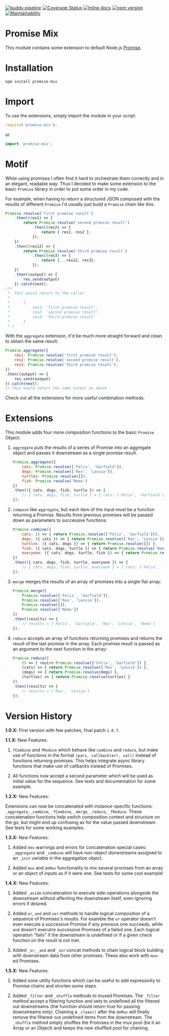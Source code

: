 [![buddy pipeline](https://app.buddy.works/onheiron/promise-mix/pipelines/pipeline/130737/badge.svg?token=283a6a2985e2caa8d6cca85b846f96c4497ad84276bf38c02835ceb8085c2562 "buddy pipeline")](https://app.buddy.works/onheiron/promise-mix/pipelines/pipeline/130737) [![Coverage Status](https://coveralls.io/repos/github/Onheiron/promise-mix/badge.svg?branch=master)](https://coveralls.io/github/Onheiron/promise-mix?branch=master) [![Inline docs](http://inch-ci.org/github/Onheiron/promise-mix.svg?branch=master)](http://inch-ci.org/github/Onheiron/promise-mix) [![npm version](https://badge.fury.io/js/promise-mix.svg)](https://badge.fury.io/js/promise-mix) [![Maintainability](https://api.codeclimate.com/v1/badges/7fbf846781a0a765011b/maintainability)](https://codeclimate.com/github/Onheiron/promise-mix/maintainability)

# Promise Mix

This module contains some extension to default Node.js [Promise](https://www.promisejs.org/).

# Installation

`npm install promise-mix`

# Import

To use the extensions, simply import the module in your script:

```javascript
require('promise-mix');
```
or
```javascript
import 'promise-mix';
```

# Motif

While using promises I often find it hard to orchestrate them correctly and in an elegant, readable way.
Thus I decided to make some extension to the basic `Promise` library in order to put some order in my code.

For example, when having to return a structured JSON composed with the results of different `Promise` I'd usually just build a `Promise` chain like this:

```javascript
Promise.resolve('first promise result')
    .then((res1) => {
        return Promise.resolve('second promise result')
            .then((res2) => {
                return { res1, res2 };
            });
    })
    .then((res12) => {
        return Promise.resolve('third promise result')
            .then((res3) => {
                return {...res12, res3};
            });
    })
    .then((output) => {
        res.send(output)
    }).catch(next);
/**
 *  this would return to the caller:
 * 
 *      { 
 *          res1: 'first promise result', 
 *          res2: 'second promise result', 
 *          res3: 'third promise result' 
 *      }
 * /
```

With the `aggregate` extension, it'd be much more straight forward and clean to obtain the same result:

```javascript
Promise.aggregate({
    res1: Promise.resolve('first promise result'),
    res2: Promise.resolve('second promise result'),
    res3: Promise.resolve('third promise result'),
})
.then((output) => {
    res.send(output)
}).catch(next);
// this would return the same output as above.
```

Check out all the extensions for more useful combination methods.

# Extensions

This module adds four more composition functions to the basic `Promise` Object:

1. `aggregate` puts the results of a series of Promise into an aggregate object and passes it downstream as a single promise result.

    ```javascript
    Promise.aggregate({
        cats: Promise.resolve(['Felix', 'Garfield']),
        dogs: Promise.resolve(['Rex', 'Lessie']),
        turtles: Promise.resolve([]),
        fish: Promise.resolve('Nemo')
    })
    .then(({ cats, dogs, fish, turtle }) => {
        // { cats, dogs, fish, turtle } = { cats: ['Felix', 'Garfield'], dogs: ['Rex', 'Lessie'], fish: 'Nemo', turtle: [] }
    });
    ```

2. `compose` like `aggregate`, but each item of the input must be a function returning a Promise. Results from previous promises will be passed down as parameters to successive functions:

    ```javascript
    Promise.combine({
        cats: () => { return Promise.resolve(['Felix', 'Garfield'])),
        dogs: ({ cats }) => { return Promise.resolve(['Rex', 'Lessie']) },
        turtles: ({ cats, dogs }) => { return Promise.resolve([]) },
        fish: ({ cats, dogs, turtle }) => { return Promise.resolve('Nemo') },
        everyone: ({ cats, dogs, turtle, fish }) => { return Promise.resolve({ cats, dogs, turtle, fish }) }
    })
    .then(({ cats, dogs, fish, turtle, everyone }) => {
        // { cats, dogs, fish, turtle, everyone } = { cats: ['Felix', 'Garfield'], dogs: ['Rex', 'Lessie'], fish: 'Nemo', turtle: [], everyone: { cats: ['Felix', 'Garfield'], dogs: ['Rex', 'Lessie'], fish: 'Nemo', turtle: [] } }
    });
    ```

3. `merge` merges the results of an array of promises into a single flat array:

    ```javascript
    Promise.merge([
        Promise.resolve(['Felix', 'Garfield']),
        Promise.resolve(['Rex', 'Lessie']),
        Promise.resolve([]),
        Promise.resolve(['Nemo'])
    ])
    .then((results) => {
        // results = ['Felix', 'Garfield', 'Rex', 'Lessie', 'Nemo']
    });
    ```

4. `reduce` accepts an array of functions returning promises and returns the result of the last promise in the array. Each promise result is passed as an argument to the next function in the array:

    ```javascript
    Promise.reduce([
        () => { reutrn Promise.resolve(['Felix', 'Garfield']) },
        (cats) => { return Promise.resolve(['Rex', 'Lessie']) },
        (dogs) => { return Promise.resolve(dogs) },
        (turtles) => { return Promise.resolve(turtles) }
    ])
    .then((results) => {
        // results = ['Rex', 'Lessie']
    });
    ```

# Version History

**1.0.X:** First version with few patches, final patch `1.0.7`.

**1.1.X:** New Features:

1. `fCombine` and `fReduce` which behave like `combine` and `reduce`, but make use of functions in the format `(pars, callback(err, val))` instead of functions returning promises. This helps integrate async library functions that make use of callbacks instead of Promises.

2. All functions now accept a second parameter which will be used as initial value for the sequence. See tests and documentation for some example.

**1.2.X:** New Features:

Extensions can now be concatenated with instance-specific functions: `_aggregate`, `_combine`, `_fCombine`, `_merge`, `_reduce`, `_fReduce`. These concatenation functions help switch composition context and structure on the go, but might end up confusing as for the value passed downstream. See tests for some working examples.

**1.3.X:** New Features:

1. Added `dev` warnings and errors for concatenation special cases: `_aggregate` and `_combine` will have non-object donwstreams assigned to an `_init` variable in the aggregation object.

2. Added `mux` and `deMux` functionality to mix several promises from an array or an object of inputs as if it were one. See tests for some cool example!

**1.4.X:** New Features:

1. Added `_aside` concatenation to execute side-operations alongside the downstream without affecting the downstream itself, even ignoring errors if desired.

2. Added `or`, `and` and `xor` methods to handle logical composition of a sequence of Promises's results. For examble the `or` operator doesn't even execute a successive Promise if any previous one succeeds, while `and` doesn't executre successive Promises of a failed one. Each logical operation "fails" if the downstream is undefined or if a given check function on the result is not met.

3. Added `_or`, `_and` and `_xor` concat methods to chain logical block building with downstream data from other promises. These also work with `mux`-ed Promises.

**1.5.X:** New Features:

1. Added sone utility functions which can be useful to add expressivity to Promise chains and shorten some steps.

2. Added `_filter` and `_shuffle` methods to muxed Promises. The `_filter` method accept a filtering function and sets to undefined all the filtered out downstreams (the function should return true for passing downstreams only). Chaining a `_clean()` after the `deMux` will finally remove the filtered-out undefined items from the downstream. The `_shuffle` method simply shuffles the Promises in the mux pool (be it an Array
or an Object) and keeps the new shuffled pool for chaining.